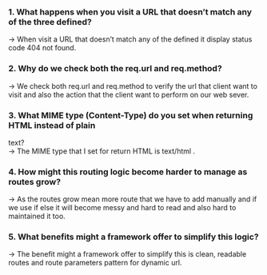 ### 1. What happens when you visit a URL that doesn’t match any of the three defined? 
-> When visit a URL that doesn’t match any of the defined it display status code 404 not 
found.  
### 2. Why do we check both the req.url and req.method? 
-> We check both req.url and req.method to verify the url that client want to visit and also 
the action that the client want to perform on our web sever.   
### 3. What MIME type (Content-Type) do you set when returning HTML instead of plain 
text?  
-> The MIME type that I set for return HTML is text/html . 
### 4. How might this routing logic become harder to manage as routes grow? 
-> As the routes grow mean more route that we have to add manually and if we use if else 
it will become messy and hard to read and also hard to maintained it too. 
### 5. What benefits might a framework offer to simplify this logic?  
-> The benefit might a framework offer to simplify this is clean, readable routes and route 
parameters pattern for dynamic url. 
